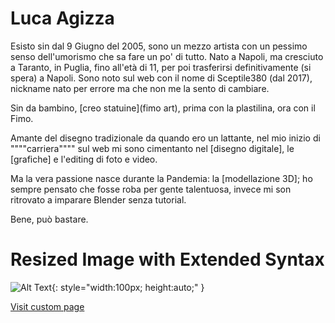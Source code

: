 # Luca Agizza 
Esisto sin dal 9 Giugno del 2005, sono un mezzo artista con un pessimo senso dell'umorismo che sa fare un po' di tutto.
Nato a Napoli, ma cresciuto a Taranto, in Puglia, fino all'età di 11, per poi trasferirsi definitivamente (si spera) a Napoli.
Sono noto sul web con il nome di Sceptile380 (dal 2017), nickname nato per errore ma che non me la sento di cambiare.

Sin da bambino, [creo statuine](fimo art), prima con la plastilina, ora con il Fimo.

Amante del disegno tradizionale da quando ero un lattante, nel mio inizio di """"carriera"""" sul web mi sono cimentanto nel [disegno digitale], le [grafiche] e l'editing di foto e video.

Ma la vera passione nasce durante la Pandemia: la [modellazione 3D]; 
ho sempre pensato che fosse roba per gente talentuosa, invece mi son ritrovato a imparare Blender senza tutorial.

Bene, può bastare.


# Resized Image with Extended Syntax

![Alt Text](https://www.1001hobbies.it/2603647-large_default/good-smile-company-101422-silent-hill-2-nendoroid-figure-red-pyramid-t.jpg){: style="width:100px; height:auto;" }


[Visit custom page](spinning_bouncing.html)
